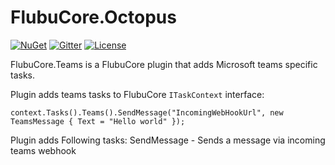 # FlubuCore.Octopus

[![NuGet](https://img.shields.io/nuget/v/FlubuCore.CakePlugin.svg)](https://www.nuget.org/packages/https://www.nuget.org/packages/FlubuCore.Teams/)
[![Gitter](https://img.shields.io/gitter/room/FlubuCore/Lobby.svg)](https://gitter.im/FlubuCore/Lobby?utm_source=badge&utm_medium=badge&utm_campaign=pr-badge&utm_content=badge)
[![License](https://img.shields.io/github/license/flubu-core/flubuCore.CakePlugin.svg)](https://github.com/flubu-core/FlubuCore.TeamsPlugin/blob/master/LICENSE)

FlubuCore.Teams is a FlubuCore plugin that adds Microsoft teams specific tasks.

Plugin adds teams tasks to FlubuCore ```ITaskContext``` interface: 

```context.Tasks().Teams().SendMessage("IncomingWebHookUrl", new TeamsMessage { Text = "Hello world" });```

Plugin adds Following tasks:
SendMessage - Sends a message via incoming teams webhook
